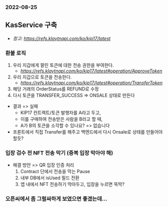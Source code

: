 ### 2022-08-25

## KasService 구축
- *참고: https://refs.klaytnapi.com/ko/kip17/latest*

### 환불 로직 
1. 우리 지갑에게 팔린 토큰에 대한 전송 권한을 부여한다. 
   - *https://refs.klaytnapi.com/ko/kip17/latest#operation/ApproveToken*
2. 우리 지갑으로 토큰을 전송한다. 
   - *https://refs.klaytnapi.com/ko/kip17/latest#operation/TransferToken*
3. 해당 거래의 OrderStatus를 REFUND로 수정
4. 다시 토큰을 TRANSFER_SUCCESS => ONSALE 상태로 만든다
- 결과 => 실패
  - KIP17 컨트랙트/토큰 발행자를 A라고 두고,
  - 이를 구매하여 전송받은 사람을 B라고 할 때,
  - A가 B의 토큰을 소각할 수 있나요? => 없습니다
- 프론트에서 직접 Transfer를 해주고 백엔드에서 다시 Onsale로 상태를 만들어야 할듯?

### 입장 검수 전 NFT 전송 막기 (중복 입장 막아야 해)
- 해결 방안 => QR 입장 인증 처리
  1. Contract 단에서 전송을 막는 Pause
  2. 내부 DB에서 isUsed 필드 전환
  3. 앱 내에서 NFT 전송하기 막아두고, 입장을 누르면 뚝딱?

### 오픈씨에서 좀 그럴싸하게 보였으면 좋겠는데...
